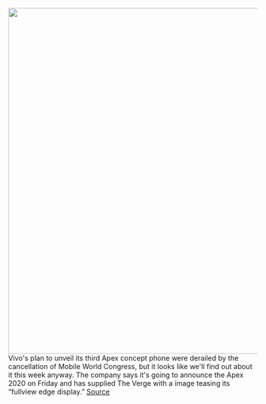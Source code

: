 <img src='https://cdn.vox-cdn.com/thumbor/gFF7UDE7wz7dYlfEPOOzonrzvrM=/0x0:3000x2000/1200x800/filters:focal(1260x760:1740x1240)/cdn.vox-cdn.com/uploads/chorus_image/image/66361777/vivoapex.0.jpg' width='700px' /><br/>
Vivo's plan to unveil its third Apex concept phone were derailed by the cancellation of Mobile World Congress, but it looks like we'll find out about it this week anyway. The company says it's going to announce the Apex 2020 on Friday and has supplied The Verge with a image teasing its “fullview edge display.”
<a href='https://www.theverge.com/2020/2/24/21150389/vivo-apex-2020-concept-phone-announcement-date'> Source <a/>